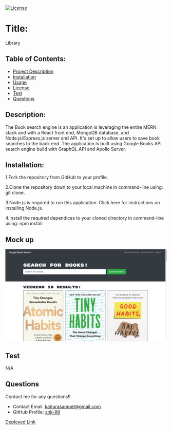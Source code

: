   [![License](https://img.shields.io/badge/License-undefined-blue.svg)](https://opensource.org/licenses/undefined)
  
  # Title:
  Library
  

  ## Table of Contents: 
  * [Project Description](#description)
  * [Installation](#installation)
  * [Usage](#usage)
  * [License](#license)
  * [Test](#test)
  * [Questions](#questions)
  
  ## Description:
  The Book search engine is an application is leveraging the entire MERN stack and with a React front end, MongoDB database, and Node.js/Express.js server and API. It's set up to allow users to save book searches to the back end. The application is built using Google Books API search engine build with GraphQL API and Apollo Server.
  ## Installation:
  1.Fork the repository from GitHub to your profile.

  2.Clone the repository down to your local machine in command-line using: git clone.

  3.Node.js is required to run this application. Click here for instructions on installing Node.js.

  4.Install the required dependices to your cloned directory in command-line using: npm install
  ## Mock up
  <img width="1436" alt="screenshot" src="./client/public/homepage.png">

  ## Test
  N/A
   ## Questions
  Contact me for any questions!!
  * Contact Email: kahurasamuel@gmail.com
  * GitHub Profile: [snk-99](https://github.com/snk-99snk-99)

[Deployed Link]()
